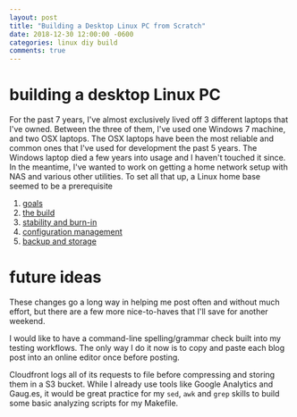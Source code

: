 ```yaml
---
layout: post
title: "Building a Desktop Linux PC from Scratch"
date: 2018-12-30 12:00:00 -0600
categories: linux diy build
comments: true
---
```


# building a desktop Linux PC

For the past 7 years, I've almost exclusively lived off 3 different laptops
that I've owned. Between the three of them, I've used one Windows 7 machine,
and two OSX laptops. The OSX laptops have been the most reliable and common
ones that I've used for development the past 5 years. The Windows laptop died
a few years into usage and I haven't touched it since. In the meantime, I've
wanted to work on getting a home network setup with NAS and various other
utilities. To set all that up, a Linux home base seemed to be a prerequisite 

1. [goals](#1)
2. [the build](#2)
3. [stability and burn-in](#3)
4. [configuration management](#4)
5. [backup and storage](#5)

# future ideas

These changes go a long way in helping me post often and without much effort,
but there are a few more nice-to-haves that I'll save for another weekend.

I would like to have a command-line spelling/grammar check built into my
testing workflows. The only way I do it now is to copy and paste each blog post
into an online editor once before posting.

Cloudfront logs all of its requests to file before compressing and storing them
in a S3 bucket. While I already use tools like Google Analytics and Gaug.es,
it would be great practice for my `sed`, `awk` and `grep` skills to build some
basic analyzing scripts for my Makefile.

[travis]: https://travis-ci.org
[travis-jobs]: https://docs.travis-ci.com/user/build-stages/#What-are-Build-Stages%3F
[jekylldocker]: https://github.com/envygeeks/jekyll-docker/
[envygeeks]: https://github.com/envygeeks/
